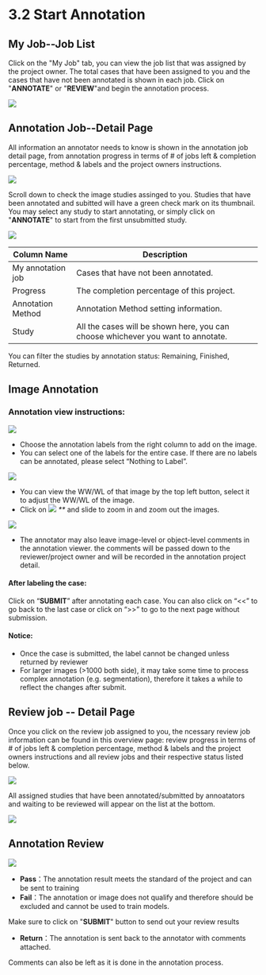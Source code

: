 # 3.2 Start Annotation

## My Job--Job List

Click on the "My Job" tab, you can view the job list that was assigned by the project owner. The total cases that have been assigned to you and the cases that have not been annotated is shown in each job. Click on "**ANNOTATE**" or "**REVIEW**"and begin the annotation process.

![](../.gitbook/assets/con-3-2-1.png)

## Annotation Job--Detail Page

All information an annotator needs to know is shown in the annotation job detail page, from annotation progress in terms of # of jobs left & completion percentage, method & labels and the project owners instructions.

![](../.gitbook/assets/con-3-2-2.png)

Scroll down to check the image studies assinged to you. Studies that have been annotated and subitted will have a green check mark on its thumbnail. You may select any study to start annotating, or simply click on "**ANNOTATE**" to start from the first unsubmitted study.

![](../.gitbook/assets/con-3-2-3.png)

| Column Name       | Description                                                                      |
| ----------------- | -------------------------------------------------------------------------------- |
| My annotation job | Cases that have not been annotated.                                              |
| Progress          | The completion percentage of this project.                                       |
| Annotation Method | Annotation Method setting information.                                           |
| Study             | All the cases will be shown here, you can choose whichever you want to annotate. |

You can filter the studies by annotation status: Remaining, Finished, Returned.

## Image Annotation

### Annotation view instructions:

![](../.gitbook/assets/con-3-2-4.png)

* Choose the annotation labels from the right column to add on the image.
* You can select one of the labels for the entire case. If there are no labels can be annotated, please select “Nothing to Label”.

![](../.gitbook/assets/con-3-2-5.png)

* You can view the WW/WL of that image by the top left button, select it to adjust the WW/WL of the image.
* Click on ![](<../.gitbook/assets/Filled-Copy 2-1.svg>) _\*\*_ and slide to zoom in and zoom out the images.

![](../.gitbook/assets/con-3-2-6.png)

* The annotator may also leave image-level or object-level comments in the annotation viewer. the comments will be passed down to the reviewer/project owner and will be recorded in the annotation project detail.

#### After labeling the case:

Click on “**SUBMIT**” after annotating each case. You can also click on “<<” to go back to the last case or click on “>>” to go to the next page without submission.

#### Notice:

* Once the case is submitted, the label cannot be changed unless returned by reviewer
*   For larger images (>1000 both side), it may take some time to process complex annotation (e.g. segmentation), therefore it takes a while to reflect the changes after submit.



## Review job -- Detail Page

Once you click on the review job assigned to you, the ncessary review job information can be found in this overview page: review progress in terms of # of jobs left & completion percentage, method & labels and the project owners instructions and all review jobs and their respective status listed below.

![](../.gitbook/assets/con-3-2-7.png)

All assigned studies that have been annotated/submitted by annoatators and waiting to be reviewed will appear on the list at the bottom.

![](../.gitbook/assets/con-3-2-8.png)

## Annotation Review

![](../.gitbook/assets/con-3-2-9.png)

* **Pass**：The annotation result meets the standard of the project and can be sent to training
* **Fail**：The annotation or image does not qualify and therefore should be excluded and cannot be used to train models.

Make sure to click on "**SUBMIT**" button to send out your review results

* **Return**：The annotation is sent back to the annotator with comments attached.

Comments can also be left as it is done in the annotation process.

